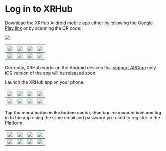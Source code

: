 # Log in to XRHub

Download the XRHub Android mobile app either by [following the Google Play link](https://play.google.com/store/apps/details?id=io.spheroid.spheroidandroid) or by scanning the QR code:

![](../docs/images/15---XR-Hub-QR.png)


| ![](../docs/images/16---google-search.png) | ![](../docs/images/17---google-app-1.png) | ![](../docs/images/mobile-placeholder.png) | ![](../docs/images/mobile-placeholder.png) |
| --- | --- | --- | --- |
| ![](../docs/images/pixel.png) | ![](../docs/images/pixel.png) | ![](../docs/images/pixel.png) | ![](../docs/images/pixel.png) |

Currently, XRHub works on the Android devices that [support ARCore](https://developers.google.com/ar/discover/supported-devices) only. iOS version of the app will be released soon.

Launch the XRHub app on your phone.


| ![](../docs/images/18---google-app-2.png) | ![](../docs/images/19---xrhub-splash-1.png) | ![](../docs/images/20---xrhub-splash-2.png) | ![](../docs/images/21---xrhub-splash-3.png) |
| --- | --- | --- | --- |
| ![](../docs/images/pixel.png) | ![](../docs/images/pixel.png) | ![](../docs/images/pixel.png) | ![](../docs/images/pixel.png) |

Tap the menu button in the bottom center, then tap the account icon and log in to the app using the same email and password you used to register in the Platform.

| ![](../docs/images/22---xrhub-metaworld.png) | ![](../docs/images/23---xrhub-hub.png) | ![](../docs/images/24---xrhub-login-1.png) | ![](../docs/images/25---xrhub-login-2.png)
| --- | --- | --- | --- |
| ![](../docs/images/pixel.png) | ![](../docs/images/pixel.png) | ![](../docs/images/pixel.png) | ![](../docs/images/pixel.png) |
